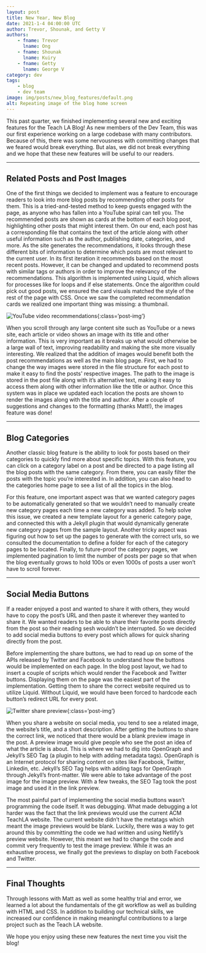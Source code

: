 ```yaml
---
layout: post 
title: New Year, New Blog
date: 2021-1-4 04:00:00 UTC
author: Trevor, Shounak, and Getty V
authors:
    - fname: Trevor
      lname: Ong
    - fname: Shounak
      lname: Kuiry
    - fname: Getty
      lname: George V
category: dev
tags:
    - blog
    - dev team
image: img/posts/new_blog_features/default.png
alt: Repeating image of the blog home screen
---
```

This past quarter, we finished implementing several new and exciting features for the Teach LA Blog! As new members of the Dev Team, this was our first experience working on a large codebase with many contributors. Because of this, there was some nervousness with committing changes that we feared would break everything. But alas, we did not break everything and we hope that these new features will be useful to our readers.

---
## Related Posts and Post Images
One of the first things we decided to implement was a feature to encourage readers to look into more blog posts by recommending other posts for them. This is a tried-and-tested method to keep guests engaged with the page, as anyone who has fallen into a YouTube spiral can tell you. The recommended posts are shown as cards at the bottom of each blog post, highlighting other posts that might interest them. On our end, each post has a corresponding file that contains the text of the article along with other useful information such as the author, publishing date, categories, and more. As the site generates the recommendations, it looks through these different bits of information to determine which posts are most relevant to the current user. In its first iteration it recommends based on the most recent posts. However, it can be changed and updated to recommend posts with similar tags or authors in order to improve the relevancy of the recommendations. This algorithm is implemented using Liquid, which allows for processes like for loops and if else statements. Once the algorithm could pick out good posts, we ensured the card visuals matched the style of the rest of the page with CSS. Once we saw the completed recommendation cards we realized one important thing was missing: a thumbnail.

![YouTube video recommendations]({{site.baseurl}}/img/posts/new_blog_features/ytrecommend.png){:class=’post-img’}

When you scroll through any large content site such as YouTube or a news site, each article or video shows an image with its title and other information. This is very important as it breaks up what would otherwise be a large wall of text, improving readability and making the site more visually interesting. We realized that the addition of images would benefit both the post recommendations as well as the main blog page. First, we had to change the way images were stored in the file structure for each post to make it easy to find the posts' respective images. The path to the image is stored in the post file along with it’s alternative text, making it easy to access them along with other information like the title or author. Once this system was in place we updated each location the posts are shown to render the images along with the title and author. After a couple of suggestions and changes to the formatting (thanks Matt!), the images feature was done!

---
## Blog Categories
Another classic blog feature is the ability to look for posts based on their categories to quickly find more about specific topics. With this feature, you can click on a category label on a post and be directed to a page listing all the blog posts with the same category. From there, you can easily filter the posts with the topic you’re interested in. In addition, you can also head to the categories home page to see a list of all the topics in the blog.

For this feature, one important aspect was that we wanted category pages to be automatically generated so that we wouldn’t need to manually create new category pages each time a new category was added. To help solve this issue, we created a new template layout for a generic category page, and connected this with a Jekyll plugin that would dynamically generate new category pages from the sample layout. Another tricky aspect was figuring out how to set up the pages to generate with the correct urls, so we consulted the documentation to define a folder for each of the category pages to be located. Finally, to future-proof the category pages, we implemented pagination to limit the number of posts per page so that when the blog eventually grows to hold 100s or even 1000s of posts a user won’t have to scroll forever.

---
## Social Media Buttons
If a reader enjoyed a post and wanted to share it with others, they would have to copy the post’s URL and then paste it wherever they wanted to share it. We wanted readers to be able to share their favorite posts directly from the post so their reading sesh wouldn’t be interrupted. So we decided to add social media buttons to every post which allows for quick sharing directly from the post. 

Before implementing the share buttons, we had to read up on some of the APIs released by Twitter and Facebook to understand how the buttons would be implemented on each page. In the blog post layout, we had to insert a couple of scripts which would render the Facebook and Twitter buttons. Displaying them on the page was the easiest part of the implementation. Getting them to share the correct website required us to utilize Liquid. Without Liquid, we would have been forced to hardcode each button’s redirect URL for every post. 

![Twitter share preview]({{site.baseurl}}/img/posts/new_blog_features/twitterpreview.png){:class=’post-img’}

When you share a website on social media, you tend to see a related image, the website’s title, and a short description. After getting the buttons to share the correct link, we noticed that there would be a blank preview image in the post. A preview image would give people who see the post an idea of what the article is about. This is where we had to dig into OpenGraph and Jekyll’s SEO Tag (a plugin to help with adding metadata tags). OpenGraph is an Internet protocol for sharing content on sites like Facebook, Twitter, Linkedin, etc. Jekyll’s SEO Tag helps with adding tags for OpenGraph through Jekyll’s front-matter. We were able to take advantage of the post image for the image preview. With a few tweaks, the SEO Tag took the post image and used it in the link preview.

The most painful part of implementing the social media buttons wasn’t programming the code itself. It was debugging. What made debugging a lot harder was the fact that the link previews would use the current ACM TeachLA website. The current website didn’t have the metatags which meant the image previews would be blank. Luckily, there was a way to get around this by committing the code we had written and using Netlify’s preview website. However, this meant we had to change the code and commit very frequently to test the image preview. While it was an exhaustive process, we finally got the previews to display on both Facebook and Twitter.

---
## Final Thoughts
Through lessons with Matt as well as some healthy trial and error, we learned a lot about the fundamentals of the git workflow as well as building with HTML and CSS. In addition to building our technical skills, we increased our confidence in making meaningful contributions to a large project such as the Teach LA website.

We hope you enjoy using these new features the next time you visit the blog!
